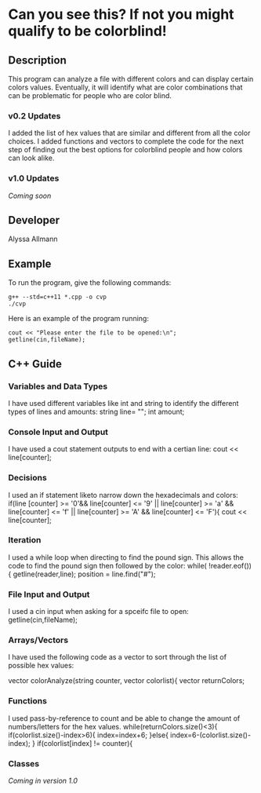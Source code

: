 # Can you see this? If not you might qualify to be colorblind!

## Description

This program can analyze a file with different colors and can display certain colors values. Eventually, it will identify what are color combinations that can be problematic for people who are color blind.

### v0.2 Updates

I added the list of hex values that are similar and different from all the color choices. I added functions and vectors to complete the code for the next step of finding out the best options for colorblind people and how colors can look alike. 

### v1.0 Updates

*Coming soon*


## Developer

Alyssa Allmann

## Example

To run the program, give the following commands:

```
g++ --std=c++11 *.cpp -o cvp
./cvp
```

Here is an example of the program running:

```
cout << "Please enter the file to be opened:\n";
getline(cin,fileName);
```

## C++ Guide

### Variables and Data Types

I have used different variables like int and string to identify  the  different  types of lines and amounts:
string line= "";
int amount;

### Console Input and Output

I have used a cout statement outputs to end with a certian line:
cout << line[counter];
### Decisions

 I used an if statement liketo narrow down the hexadecimals and colors:
  if(line [counter] >= '0'&& line[counter] <= '9' || line[counter] >= 'a' && line[counter] <= 'f' || line[counter] >= 'A' && line[counter] <= 'F'){
  cout << line[counter]; 
### Iteration

I used a while loop when directing to find the pound sign. This allows the code to find the pound sign then followed by the color: 
while( !reader.eof())
{
getline(reader,line);
position = line.find("#");
### File Input and Output

I  used  a cin input when asking for a spceifc file to open: 
getline(cin,fileName);
### Arrays/Vectors

I have used the following code as a vector to sort through the list of possible hex values:

vector<string> colorAnalyze(string counter, vector<string> colorlist){
  vector<string> returnColors;

### Functions
I used pass-by-reference to count and be able to change the amount of numbers/letters for the hex values.
 while(returnColors.size()<3){
   if(colorlist.size()-index>6){
     index=index+6;
    }else{
     index=6-(colorlist.size()-index);
     }
   if(colorlist[index] != counter){

### Classes

*Coming in version 1.0*
